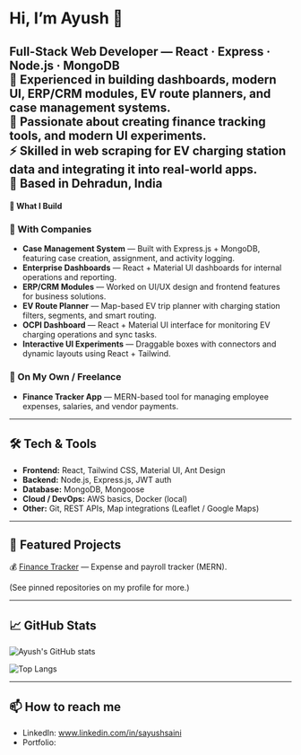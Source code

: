 <!-- Profile README for Ayush Saini -->
# Hi, I’m Ayush 👋

**Full-Stack Web Developer — React · Express · Node.js · MongoDB**  
💼 Experienced in building dashboards, modern UI, ERP/CRM modules, EV route planners, and case management systems.  
🚀 Passionate about creating finance tracking tools, and modern UI experiments.  
⚡ Skilled in **web scraping for EV charging station data** and integrating it into real-world apps.  
📍 Based in Dehradun, India  
---

#### 🔭 What I Build

### 💼 With Companies
- **Case Management System** — Built with Express.js + MongoDB, featuring case creation, assignment, and activity logging.  
- **Enterprise Dashboards** — React + Material UI dashboards for internal operations and reporting.  
- **ERP/CRM Modules** — Worked on UI/UX design and frontend features for business solutions.  
- **EV Route Planner** — Map-based EV trip planner with charging station filters, segments, and smart routing.  
- **OCPI Dashboard** — React + Material UI interface for monitoring EV charging operations and sync tasks.  
- **Interactive UI Experiments** — Draggable boxes with connectors and dynamic layouts using React + Tailwind.  

### 🚀 On My Own / Freelance
- **Finance Tracker App** — MERN-based tool for managing employee expenses, salaries, and vendor payments.  

---

## 🛠 Tech & Tools
- **Frontend:** React, Tailwind CSS, Material UI, Ant Design  
- **Backend:** Node.js, Express.js, JWT auth  
- **Database:** MongoDB, Mongoose  
- **Cloud / DevOps:** AWS basics, Docker (local)  
- **Other:** Git, REST APIs, Map integrations (Leaflet / Google Maps)

---

## 📌 Featured Projects  
💰 [Finance Tracker](https://financeweb-mu.vercel.app) — Expense and payroll tracker (MERN).  


(See pinned repositories on my profile for more.)

---

## 📈 GitHub Stats
![Ayush's GitHub stats](https://github-readme-stats.vercel.app/api?username=ayush7143&show_icons=true&count_private=true&theme=default)

![Top Langs](https://github-readme-stats.vercel.app/api/top-langs/?username=ayush7143&layout=compact)

---

## 📫 How to reach me
- LinkedIn: www.linkedin.com/in/sayushsaini 
- Portfolio:  

